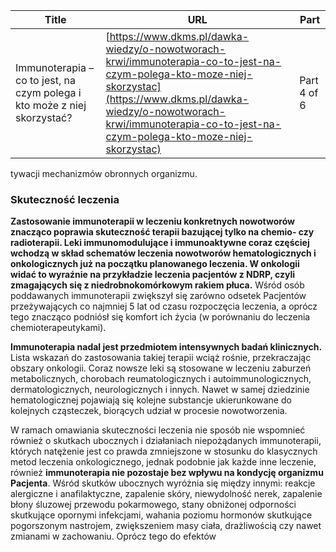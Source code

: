 | **Title**       | **URL**           | **Part**              |
|-----------------|-------------------|-----------------------|
| Immunoterapia – co to jest, na czym polega i kto może z niej skorzystać?         | [https://www.dkms.pl/dawka-wiedzy/o-nowotworach-krwi/immunoterapia-co-to-jest-na-czym-polega-kto-moze-niej-skorzystac](https://www.dkms.pl/dawka-wiedzy/o-nowotworach-krwi/immunoterapia-co-to-jest-na-czym-polega-kto-moze-niej-skorzystac)    | Part 4 of 6          |

tywacji mechanizmów obronnych organizmu.


### Skuteczność leczenia


**Zastosowanie immunoterapii w leczeniu konkretnych nowotworów znacząco poprawia skuteczność terapii bazującej tylko na chemio\- czy radioterapii. Leki immunomodulujące i immunoaktywne coraz częściej wchodzą w skład schematów leczenia nowotworów hematologicznych i onkologicznych już na początku planowanego leczenia. W onkologii widać to wyraźnie na przykładzie leczenia pacjentów z NDRP, czyli zmagających się z niedrobnokomórkowym rakiem płuca.** Wśród osób poddawanych immunoterapii zwiększył się zarówno odsetek Pacjentów przeżywających co najmniej 5 lat od czasu rozpoczęcia leczenia, a oprócz tego znacząco podniósł się komfort ich życia (w porównaniu do leczenia chemioterapeutykami).


**Immunoterapia nadal jest przedmiotem intensywnych badań klinicznych.** Lista wskazań do zastosowania takiej terapii wciąż rośnie, przekraczając obszary onkologii. Coraz nowsze leki są stosowane w leczeniu zaburzeń metabolicznych, chorobach reumatologicznych i autoimmunologicznych, dermatologicznych, neurologicznych i innych. Nawet w samej dziedzinie hematologicznej pojawiają się kolejne substancje ukierunkowane do kolejnych cząsteczek, biorących udział w procesie nowotworzenia.


W ramach omawiania skuteczności leczenia nie sposób nie wspomnieć również o skutkach ubocznych i działaniach niepożądanych immunoterapii, których natężenie jest co prawda zmniejszone w stosunku do klasycznych metod leczenia onkologicznego, jednak podobnie jak każde inne leczenie, również **immunoterapia nie pozostaje bez wpływu na kondycję organizmu Pacjenta**. Wśród skutków ubocznych wyróżnia się między innymi: reakcje alergiczne i anafilaktyczne, zapalenie skóry, niewydolność nerek, zapalenie błony śluzowej przewodu pokarmowego, stany obniżonej odporności skutkujące opornymi infekcjami, wahania poziomu hormonów skutkujące pogorszonym nastrojem, zwiększeniem masy ciała, drażliwością czy nawet zmianami w zachowaniu. Oprócz tego do efektów